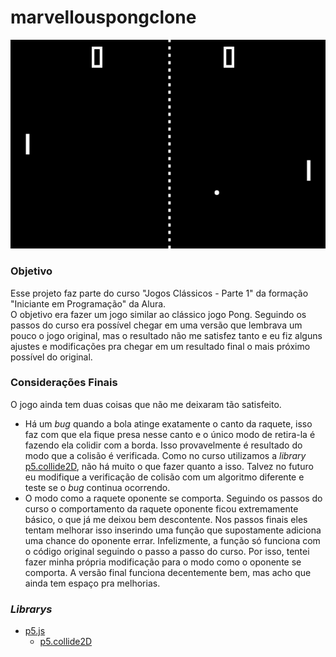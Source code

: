 # marvellouspongclone

<p align="center"><img src="https://github.com/joaopasantos/marvellouspongclone/blob/master/assets/imagens/screenshot.png" alt="Captura de tela do jogo."></p>

### Objetivo
Esse projeto faz parte do curso "Jogos Clássicos - Parte 1" da formação "Iniciante em Programação" da Alura.  
O objetivo era fazer um jogo similar ao clássico jogo Pong. Seguindo os passos do curso era possível chegar em uma versão que lembrava um pouco o jogo original, mas o resultado não me satisfez tanto e eu fiz alguns ajustes e modificações pra chegar em um resultado final o mais próximo possível do original.  

### Considerações Finais
O jogo ainda tem duas coisas que não me deixaram tão satisfeito.
- Há um *bug* quando a bola atinge exatamente o canto da raquete, isso faz com que ela fique presa nesse canto e o único modo de retira-la é fazendo ela colidir com a borda. Isso provavelmente é resultado do modo que a colisão é verificada. Como no curso utilizamos a *library* <a href="https://github.com/bmoren/p5.collide2D" title="p5.collide2D Github page">p5.collide2D</a>, não há muito o que fazer quanto a isso. Talvez no futuro eu modifique a verificação de colisão com um algoritmo diferente e teste se o *bug* continua ocorrendo.
- O modo como a raquete oponente se comporta. Seguindo os passos do curso o comportamento da raquete oponente ficou extremamente básico, o que já me deixou bem descontente. Nos passos finais eles tentam melhorar isso inserindo uma função que supostamente adiciona uma chance do oponente errar. Infelizmente, a função só funciona com o código original seguindo o passo a passo do curso. Por isso, tentei fazer minha própria modificação para o modo como o oponente se comporta. A versão final funciona decentemente bem, mas acho que ainda tem espaço pra melhorias.

### *Librarys*
- <a href="https://p5js.org/" title="p5.js Homepage">p5.js</a>
    - <a href="https://github.com/bmoren/p5.collide2D" title="p5.collide2D Github page">p5.collide2D</a>